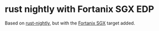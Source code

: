 # rust nightly with Fortanix SGX EDP

Based on [rust-nightly](https://hub.docker.com/r/rustlang/rust/), but with the [Fortanix SGX](https://github.com/fortanix/rust-sgx) target added.
